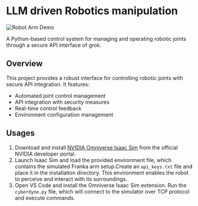 # LLM driven Robotics manipulation

![Robot Arm Demo](robot_arm.gif)

A Python-based control system for managing and operating robotic joints through a secure API interface of grok.

## Overview

This project provides a robust interface for controlling robotic joints with secure API integration. It features:
- Automated joint control management
- API integration with security measures
- Real-time control feedback
- Environment configuration management

## Usages

1. Download and install [NVIDIA Omniverse Isaac Sim](https://developer.nvidia.com/isaac-sim) from the official NVIDIA developer portal.
2. Launch Isaac Sim and load the provided environment file, which contains the simulated Franka arm setup.Create an `api_keys.txt` file and place it in the installation directory.
   This environment enables the robot to perceive and interact with its surroundings.
3. Open VS Code and install the Omniverse Isaac Sim extension. Run the `cyberdyne.py` file, which will connect to the simulator over TCP protocol and execute commands.
